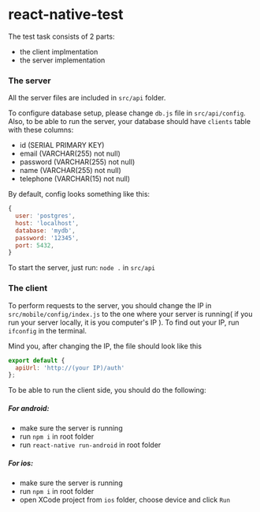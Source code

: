 # react-native-test

The test task consists of 2 parts:
  - the client implmentation
  - the server implementation
  
### The server
All the server files are included in `src/api` folder.
  
To configure database setup, please change `db.js` file in `src/api/config`.
Also, to be able to run the server, your database should have `clients` table with these columns:
  - id (SERIAL PRIMARY KEY)
  - email (VARCHAR(255) not null)
  - password (VARCHAR(255) not null)
  - name (VARCHAR(255) not null)
  - telephone (VARCHAR(15) not null)

By default, config looks something like this: 
```javascript
{ 
  user: 'postgres',
  host: 'localhost',
  database: 'mydb',
  password: '12345',
  port: 5432,
}
```

To start the server, just run: `node .` in `src/api`


### The client

To perform requests to the server, you should change the IP in `src/mobile/config/index.js` to the one where your server is running( if you run your server locally, it is you computer's IP ). To find out your IP, run `ifconfig` in the terminal.

Mind you, after changing the IP, the file should look like this 
```javascript
export default {
  apiUrl: 'http://(your IP)/auth'
};
```

To be able to run the client side, you should do the following:
  
##### For android:
  - make sure the server is running
  - run `npm i` in root folder
  - run `react-native run-android` in root folder
    
##### For ios:
  - make sure the server is running
  - run `npm i` in root folder
  - open XCode project from `ios` folder, choose device and click `Run`
